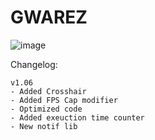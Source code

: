 # GWAREZ
![image](https://user-images.githubusercontent.com/71535863/156899452-e926b0ee-ba7d-4b2f-a132-f1f30bee00e2.png)

Changelog:
```
v1.06 
- Added Crosshair
- Added FPS Cap modifier
- Optimized code
- Added exeuction time counter
- New notif lib 
```

